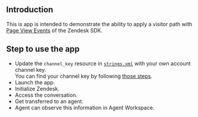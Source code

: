 ## Introduction

This is app is intended to demonstrate the ability to apply a visitor path with [Page View Events](https://developer.zendesk.com/documentation/zendesk-web-widget-sdks/sdks/android/page_view_events) of the Zendesk SDK.

## Step to use the app

* Update the `channel_key` resource in [`strings.xml`](./app/src/main/res/values/strings.xml) with your own account channel key.   
  You can find your channel key by following [those steps](https://support.zendesk.com/hc/en-us/articles/1260801714930).
* Launch the app.
* Initialize Zendesk.
* Access the conversation.
* Get transferred to an agent.
* Agent can observe this information in Agent Workspace.

